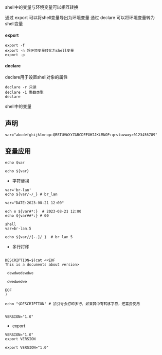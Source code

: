 shell中的变量与环境变量可以相互转换


通过 export 可以将shell变量导出为环境变量
通过 declare 可以将环境变量转为shell变量



#### export

```
export -f
export -n 将环境变量转化为shell变量
export -p
```

#### declare

declare用于设置shell对象的属性

```
declare -r 只读
declare -i 整数类型
declare
```


shell中的变量


## 声明

```shell
var="abcdefghijklmnop:QRSTUVWXYZABCDEFGHIJKLMNOP:qrstuvwxyz0123456789"
```


## 变量应用

```shell
echo $var
```

```shell
echo ${var}
```

* 字符替换

```shell
var='br-lan'
echo ${var/-/_} # br_lan
```

```shell
var="DATE:2023-08-21 12:00"

ech o ${var#*:}  # 2023-08-21 12:00
echo ${var##*:} # 00
```

```:q!
shell
var=br-lan.5

echo ${var//[-.]/_}  # br_lan_5
```


* 多行打印

```shell

DESCRIPTION=$(cat <<EOF
This is a documents about version>

 dewdwedewdwe

 dwedwedwe

EOF
)

echo "$DESCRIPTION" # 加引号会打印多行，如果其中有转移字符，还需要使用


```

```shell
VERSION="1.0"
```


* export


```shell
VERSION="1.0"
export VERSION
```

```shell
export VERSION="1.0"
```